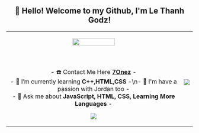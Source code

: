 <h2 align="center">👋 Hello! Welcome to my Github, I'm Le Thanh Godz!</h2>
<p align="center">
<table align="center">
   <tr>
      <td>
         <p align="center">    
         <img align="center" src="https://i.imgur.com/lNP94tw.png" width="50%"/></a><br/>
         <br/><br/>
            <a href="#"><img align="center"></a>
         <br/><br/>
         - ☎️ Contact Me Here <strong><a href="https://facebook.com/lethanh.godz">7Onez</a></strong> -
         <br/>
         - 🌱 I’m currently learning <strong>C++,HTML,CSS</strong> -\n- 🌴 I'm have a passion with Jordan too -
         <br/>
         - 💬 Ask me about <strong>JavaScript, HTML, CSS, Learning More Languages</strong> -
         <p align="center">                     
             <img align="center" src="https://github-readme-stats.vercel.app/api?username=LeThanhGodz&show_icons=true&theme=dracula" />
         </p>  
      </td>
      <td>
      <br/>
         <img align="center" src="https://github-readme-stats.vercel.app/api/top-langs/?username=LeThanhGodz&layout=compact&theme=dracula&hide_langs_below=1" />       
      </td>
   </tr>
</table>
</p>

